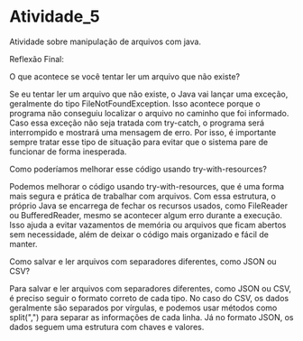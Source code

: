 # Atividade_5
Atividade sobre manipulação de arquivos com java.

Reflexão Final:

O que acontece se você tentar ler um arquivo que não existe?

Se eu tentar ler um arquivo que não existe, o Java vai lançar uma exceção, geralmente do tipo FileNotFoundException. Isso acontece porque o programa não conseguiu localizar o arquivo no caminho que foi informado. Caso essa exceção não seja tratada com try-catch, o programa será interrompido e mostrará uma mensagem de erro. Por isso, é importante sempre tratar esse tipo de situação para evitar que o sistema pare de funcionar de forma inesperada.

Como poderíamos melhorar esse código usando try-with-resources?

Podemos melhorar o código usando try-with-resources, que é uma forma mais segura e prática de trabalhar com arquivos. Com essa estrutura, o próprio Java se encarrega de fechar os recursos usados, como FileReader ou BufferedReader, mesmo se acontecer algum erro durante a execução. Isso ajuda a evitar vazamentos de memória ou arquivos que ficam abertos sem necessidade, além de deixar o código mais organizado e fácil de manter.

Como salvar e ler arquivos com separadores diferentes, como JSON ou CSV?

Para salvar e ler arquivos com separadores diferentes, como JSON ou CSV, é preciso seguir o formato correto de cada tipo. No caso do CSV, os dados geralmente são separados por vírgulas, e podemos usar métodos como split(",") para separar as informações de cada linha. Já no formato JSON, os dados seguem uma estrutura com chaves e valores.
